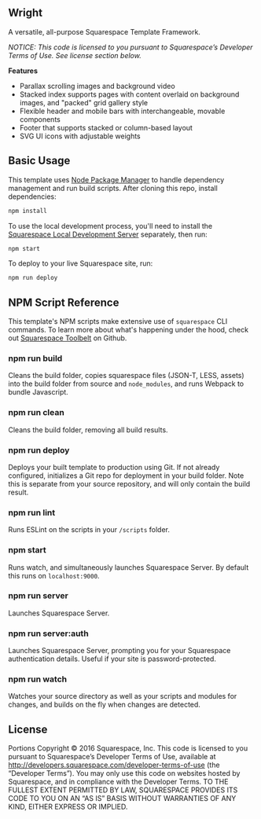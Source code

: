 Wright
------------------------------

A versatile, all-purpose Squarespace Template Framework.

*NOTICE: This code is licensed to you pursuant to Squarespace’s Developer Terms of Use. See license section below.*

**Features**
* Parallax scrolling images and background video
* Stacked index supports pages with content overlaid on background images, and "packed" grid gallery style
* Flexible header and mobile bars with interchangeable, movable components
* Footer that supports stacked or column-based layout
* SVG UI icons with adjustable weights

## Basic Usage

This template uses [Node Package Manager](https://www.npmjs.com/) to handle dependency management and run build scripts. After cloning this repo, install dependencies:

```sh
npm install
```

To use the local development process, you'll need to install the [Squarespace Local Development Server](http://developers.squarespace.com/local-development) separately, then run:

```sh
npm start
```

To deploy to your live Squarespace site, run:

```sh
npm run deploy
```

## NPM Script Reference

This template's NPM scripts make extensive use of `squarespace` CLI commands. To learn more about what's happening under the hood, check out [Squarespace Toolbelt](https://github.com/Squarespace/squarespace-toolbelt) on Github.

### npm run build
Cleans the build folder, copies squarespace files (JSON-T, LESS, assets) into the build folder from source and `node_modules`, and runs Webpack to bundle Javascript.

### npm run clean
Cleans the build folder, removing all build results.

### npm run deploy
Deploys your built template to production using Git. If not already configured, initializes a Git repo for deployment in your build folder. Note this is separate from your source repository, and will only contain the build result.

### npm run lint
Runs ESLint on the scripts in your `/scripts` folder.

### npm start
Runs watch, and simultaneously launches Squarespace Server. By default this runs on `localhost:9000`.

### npm run server
Launches Squarespace Server.

### npm run server:auth
Launches Squarespace Server, prompting you for your Squarespace authentication details. Useful if your site is password-protected.

### npm run watch
Watches your source directory as well as your scripts and modules for changes, and builds on the fly when changes are detected.


## License
Portions Copyright © 2016 Squarespace, Inc. This code is licensed to you pursuant to Squarespace’s Developer Terms of Use, available at http://developers.squarespace.com/developer-terms-of-use (the “Developer Terms”). You may only use this code on websites hosted by Squarespace, and in compliance with the Developer Terms. TO THE FULLEST EXTENT PERMITTED BY LAW, SQUARESPACE PROVIDES ITS CODE TO YOU ON AN “AS IS” BASIS WITHOUT WARRANTIES OF ANY KIND, EITHER EXPRESS OR IMPLIED.